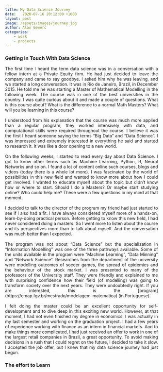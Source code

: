 ```yaml
---
title: My Data Science Journey
date:   2020-07-16 20:12:00 +1000
layout: post
image: /assets/images/journey.jpg
author: Alan Gewerc
categories:
    - work
    - projects
---
```


### Getting in Touch With Data Science
<p style='text-align: justify;'> 
The first time I heard the term data science was in a conversation with a fellow intern at a Private Equity firm. 
He had just decided to leave the company and came to say goodbye. I asked him why he was leaving, and we started a long conversation. 
It was in Rio de Janeiro, Brazil, in December 2015. He told me he was starting a Master of Mathematical Modelling in the following week. 
The course was in one of the best universities in the country. I was quite curious about it and made a couple of questions.  
What is this course about? What is the difference to a normal Math Masters? What will you be learning in this course? <br><br>
I understood from his explanation that the course was much more applied than a regular program; they worked intensively with data, 
and computational skills were required throughout the course. I believe it was the first I heard someone saying the terms “Big Data” and “Data Science”. 
I was impressed and extremely interested in everything he said and started to research it.  It was like a door opening to a new world. <br><br>
On the following weeks, I started to read every day about Data Science. I got to know other terms such as Machine Learning, Python, R, Neural Networks and so on. 
I found a lot of content online such courses, blogs and videos (today there is a whole lot more). 
I was fascinated by the world of possibilities in this new field and wanted to know more about how I could get involved. 
I wanted to educate myself about the topic but didn’t know how or where to start. Should I do a Masters?  Or maybe start studying online? Who could help me? 
These were a few questions in my mind at that moment. <br><br>
I decided to talk to the director of the program my friend had just started to see if I also had a fit. 
I have always considered myself more of a hands-on, learn-by-doing practical person. 
Before getting to know this new field, I had never considered doing a masters. 
So I went more to listen about the course and its perspectives more than to talk about myself. And the conversation was much better than I expected.<br><br>
The program was not about “Data Science” but the specialization in “Information Modelling” was one of the three pathways available. 
Some of the units available in the program were “Machine Learning”, “Data Minning” and “Network Science”. 
Researches from the department of the university were modelling outcomes of soccer games, the spread of epidemics and the behaviour of the stock market. 
I was presented to many of the professors of the University staff. 
They were friendly and explained to me with surprising confidence how their field (of modelling) was going to transform society over the next years. 
They were undoubtedly right.  If you are interested, this is the [program](https://emap.fgv.br/mestrado/modelagem-matematica) (in Portuguese). <br><br>
I felt doing the master could be an excellent opportunity for self-development and to dive deep in this exciting new world. 
However, at that moment, I had not even finished my degree in economics. 
I was actually in my last semester and working on the graduation project. 
I had a few years of experience working with finance as an intern in financial markets. 
And to make things more complicated, I had just received an offer to work in one of the largest retail companies in Brazil, a great opportunity. 
To avoid making decisions in a rush that I could regret on the future, I decided to take it slow. 
I accepted the job offer, but I knew that my data science journey had just begun. 
</p>

### The effort to Learn


